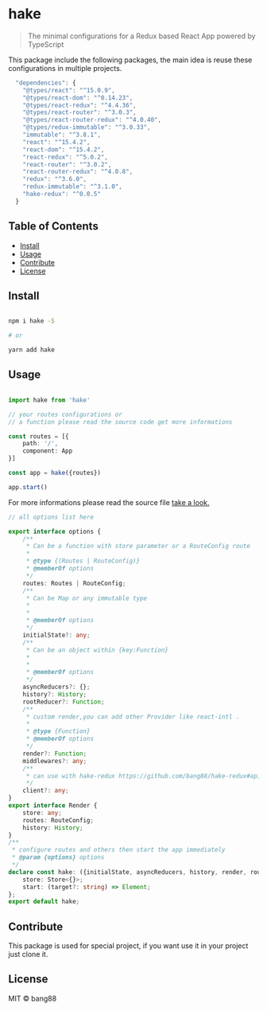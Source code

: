 # hake

> The minimal configurations for a Redux based React App powered by TypeScript

This package include the following packages, the main idea is reuse these configurations in multiple projects.

```js
  "dependencies": {
    "@types/react": "^15.0.9",
    "@types/react-dom": "^0.14.23",
    "@types/react-redux": "^4.4.36",
    "@types/react-router": "^3.0.3",
    "@types/react-router-redux": "^4.0.40",
    "@types/redux-immutable": "^3.0.33",
    "immutable": "^3.8.1",
    "react": "^15.4.2",
    "react-dom": "^15.4.2",
    "react-redux": "^5.0.2",
    "react-router": "^3.0.2",
    "react-router-redux": "^4.0.8",
    "redux": "^3.6.0",
    "redux-immutable": "^3.1.0",
    "hake-redux": "^0.0.5"
  }
```

## Table of Contents

- [Install](#install)
- [Usage](#usage)
- [Contribute](#contribute)
- [License](#license)

## Install

```sh

npm i hake -S 

# or

yarn add hake

```

## Usage

```ts

import hake from 'hake'

// your routes configurations or 
// a function please read the source code get more informations

const routes = [{
    path: '/',
    component: App
}]

const app = hake({routes})

app.start()

```

For more informations please read the source file [take a look. ](./src/index.tsx)

```ts
// all options list here

export interface options {
    /**
     * Can be a function with store parameter or a RouteConfig route
     *
     * @type {(Routes | RouteConfig)}
     * @memberOf options
     */
    routes: Routes | RouteConfig;
    /**
     * Can be Map or any immutable type
     *
     *
     * @memberOf options
     */
    initialState?: any;
    /**
     * Can be an object within {key:Function}
     *
     *
     * @memberOf options
     */
    asyncReducers?: {};
    history?: History;
    rootReducer?: Function;
    /**
     * custom render,you can add other Provider like react-intl .
     *
     * @type {Function}
     * @memberOf options
     */
    render?: Function;
    middlewares?: any;
    /**
     * can use with hake-redux https://github.com/bang88/hake-redux#api
     */
    client?: any;
}
export interface Render {
    store: any;
    routes: RouteConfig;
    history: History;
}
/**
 * configure routes and others then start the app immediately
 * @param {options} options
 */
declare const hake: ({initialState, asyncReducers, history, render, routes, rootReducer, middlewares, client}: options) => {
    store: Store<{}>;
    start: (target?: string) => Element;
};
export default hake;


```


## Contribute

This package is used for special project, if you want use it in your project just clone it.

## License

MIT © bang88
